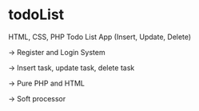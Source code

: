 # todoList
HTML, CSS, PHP Todo List App (Insert, Update, Delete)

-> Register and Login System

-> Insert task, update task, delete task

-> Pure PHP and HTML

-> Soft processor
